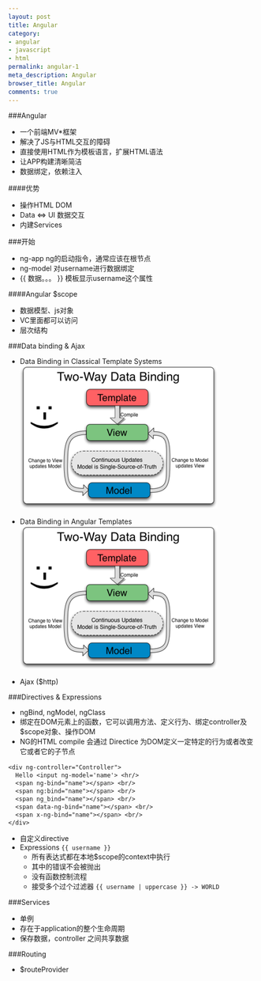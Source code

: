 ```yaml
---
layout: post
title: Angular
category:
- angular
- javascript
- html
permalink: angular-1
meta_description: Angular
browser_title: Angular
comments: true
---
```


###Angular

  * 一个前端MV*框架
  * 解决了JS与HTML交互的障碍
  * 直接使用HTML作为模板语言，扩展HTML语法
  * 让APP构建清晰简洁
  * 数据绑定，依赖注入

####优势

  * 操作HTML DOM
  * Data <=> UI 数据交互
  * 内建Services

###开始

  * ng-app ng的启动指令，通常应该在根节点
  * ng-model 对username进行数据绑定
  * {{ 数据。。。 }}  模板显示username这个属性

####Angular $scope

  * 数据模型、js对象
  * VC里面都可以访问
  * 层次结构

###Data binding & Ajax

  * Data Binding in Classical Template Systems
  ![classify data binding](/assets/images/ng-binding.png)

  * Data Binding in Angular Templates
  ![ng data binding](/assets/images/ng-binding.png)

  * Ajax ($http)

###Directives & Expressions

  * ngBind, ngModel, ngClass
  * 绑定在DOM元素上的函数，它可以调用方法、定义行为、绑定controller及$scope对象、操作DOM
  * NG的HTML compile 会通过 Directice 为DOM定义一定特定的行为或者改变它或者它的子节点

```
<div ng-controller="Controller">
  Hello <input ng-model='name'> <hr/>
  <span ng-bind="name"></span> <br/>
  <span ng:bind="name"></span> <br/>
  <span ng_bind="name"></span> <br/>
  <span data-ng-bind="name"></span> <br/>
  <span x-ng-bind="name"></span> <br/>
</div>
```

  * 自定义directive
  * Expressions  `{{ username }}`
    * 所有表达式都在本地$scope的context中执行
    * 其中的错误不会被抛出
    * 没有函数控制流程
    * 接受多个过个过滤器 `{{ username | uppercase }} -> WORLD`

###Services

  * 单例
  * 存在于application的整个生命周期
  * 保存数据，controller 之间共享数据

###Routing

  * $routeProvider
